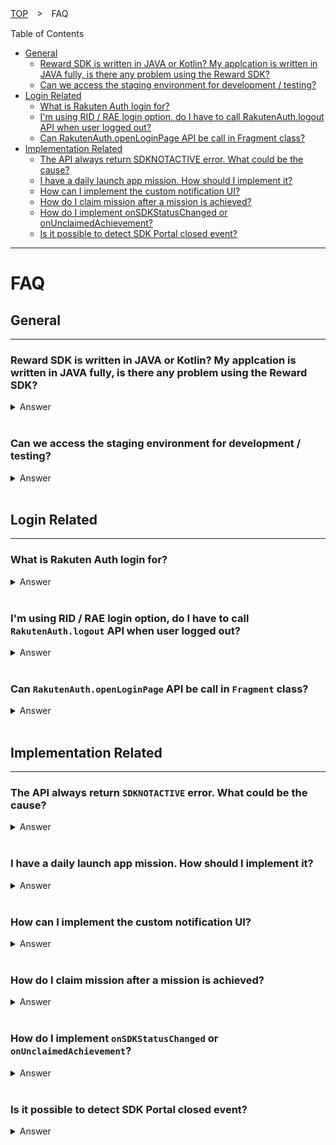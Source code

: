 [TOP](../../README.md#top)　>　FAQ

Table of Contents
* [General](#general)
    * [Reward SDK is written in JAVA or Kotlin? My applcation is written in JAVA fully, is there any problem using the Reward SDK?](#reward-sdk-is-written-in-java-or-kotlin-my-applcation-is-written-in-java-fully-is-there-any-problem-using-the-reward-sdk)
    * [Can we access the staging environment for development / testing?](#can-we-access-the-staging-environment-for-development--testing)
* [Login Related](#login-related)
    * [What is Rakuten Auth login for?](#what-is-rakuten-auth-login-for)
    * [I'm using RID / RAE login option, do I have to call RakutenAuth.logout API when user logged out?](#im-using-rid--rae-login-option-do-i-have-to-call-rakutenauthlogout-api-when-user-logged-out)
    * [Can RakutenAuth.openLoginPage API be call in Fragment class?](#can-rakutenauthopenloginpage-api-be-call-in-fragment-class)
* [Implementation Related](#implementation-related)
    * [The API always return SDKNOTACTIVE error. What could be the cause?](#the-api-always-return-sdknotactive-error-what-could-be-the-cause)
    * [I have a daily launch app mission. How should I implement it?](#i-have-a-daily-launch-app-mission-how-should-i-implement-it)
    * [How can I implement the custom notification UI?](#how-can-i-implement-the-custom-notification-ui)
    * [How do I claim mission after a mission is achieved?](#how-do-i-claim-mission-after-a-mission-is-achieved)
    * [How do I implement onSDKStatusChanged or onUnclaimedAchievement?](#how-do-i-implement-onsdkstatuschanged-or-onunclaimedachievement)
    * [Is it possible to detect SDK Portal closed event?](#is-it-possible-to-detect-sdk-portal-closed-event)

---
# FAQ

## General 
---
### Reward SDK is written in JAVA or Kotlin? My applcation is written in JAVA fully, is there any problem using the Reward SDK?
<details>
    <summary>Answer</summary>
Reward SDK is written in Kotlin fully.

Reward SDK is supported for JAVA as well, but there might be some difference in calling the API.

Please refer [here](../java/README.md) for the full description.

</details>

<br>

### Can we access the staging environment for development / testing?
<details>
    <summary>Answer</summary>
No, currently we do not provide staging environment for developers. Please use development mode or test account for development / testing.

</details>

<br>

## Login Related
---
### What is Rakuten Auth login for?
<details>
    <summary>Answer</summary>
The RakutenAuth login option is for third-party. For example, apps outside Rakuten which do not use Rakuten login SDK (RID or RAE). Therefore they can use the RakutenAuth login option.

If your app is using Rakuten login SDK already, then you don't need to use this login option.

</details>

<br>

### I'm using RID / RAE login option, do I have to call `RakutenAuth.logout` API when user logged out?
<details>
    <summary>Answer</summary>
If you are using Reward SDK version <strong>3.1.1</strong> and above, then yes you need to call the logout API regardless of which login options to properly clear the token and data.

```kotlin
RakutenAuth.logout(object : LogoutResultCallback {
    override fun logoutSuccess() {
        //logout completed
    }

    override fun logoutFailed(e: RakutenRewardAPIError) {
        //logout failed
    }
})
```

</details>

<br>

### Can `RakutenAuth.openLoginPage` API be call in `Fragment` class?
<details>
    <summary>Answer</summary>
Yes, you can call the API in a Fragment class by providing the Fragment instance and <code>onActivityResult</code> will be triggered in the Fragment class.

Sample implementation
```kotlin
class TestLoginFragment : Fragment() {
    companion object {
        private const val LOGIN_REQ_CODE = 533
    }
     
    private fun login() {
        // provide the Fragment instance instead of requireActivity()
        RakutenAuth.openLoginPage(this, LOGIN_REQ_CODE)
         
        // if the following is called, then onActivityResult will be triggered in the Activity class instead
        // RakutenAuth.openLoginPage(requireActivity(), LOGIN_REQ_CODE)
    }
 
    override fun onActivityResult(requestCode: Int, resultCode: Int, data: Intent?) {
        super.onActivityResult(requestCode, resultCode, data)
        if (requestCode == LOGIN_REQ_CODE) {
            if (resultCode == RESULT_OK) {
                RakutenAuth.handleActivityResult(data, object : LoginResultCallback {
                    override fun loginSuccess() {
                        // login success
                    }
 
                    override fun loginFailed(e: RakutenRewardAPIError) {
                        Toast.makeText(requireContext(), "Login Failed", Toast.LENGTH_SHORT).show()
                    }
                })
            } else {
                Toast.makeText(requireContext(), "Login Cancelled", Toast.LENGTH_SHORT).show()
            }
        }
    }
}
```

</details>

<br>

## Implementation Related
---
### The API always return `SDKNOTACTIVE` error. What could be the cause?
<details>
    <summary>Answer</summary>

This error means Reward SDK is not yet started and haven't sync up data. 

First check is the init API called in the Application class and check is the provided App Key correct.
``` kotlin
RakutenReward.init(context, <AppKey>)
```
>**\*From version 3.3.0 onward, manual initialization is no longer needed.**
>
>Set your `App Key` in your application's AndroidManifest.xml as follow:
>```xml
><application>
>    <!-- Reward SDK Application Key -->
>    <meta-data
>        android:name="com.rakuten.gap.ads.mission_core.appKey"
>        android:value="{Application Key}"/>
></application>
>```

Then check is the Activity class which call the API had use one of the options [here](../basic/README.md#initialize-sdk) to start the SDK. 

If both the above are setup correctly, wait for the SDK status changed to <code>ONLINE</code> before calling the API. Status changed will be triggered in the method below.
```kotlin
override fun onSDKStatusChanged(status: RakutenRewardSDKStatus) {
    if (status == RakutenRewardSDKStatus.ONLINE) {
        // SDK is active now, call the API here
    }
}
```
</details>

<br>

### I have a daily launch app mission. How should I implement it?
<details>
    <summary>Answer</summary>

To log the mission's action code everytime user launch the app, you should wait the SDK status changed to <code>ONLINE</code> first. This is due to Reward SDK require some time to sync up data. 

The status changed will be triggered in the method below.
```kotlin
override fun onSDKStatusChanged(status: RakutenRewardSDKStatus) {
    if (status == RakutenRewardSDKStatus.ONLINE) {
        RakutenReward.logAction(<ActionCode>, {
            // log action success
        }) {
            // log action failed
        }
    }
}
```
</details>

<br>

### How can I implement the custom notification UI?
<details>
    <summary>Answer</summary>
For example, Mission A need 3 actions logged to be achieved.

```kotlin
RakutenReward.logAction(<ActionCode>, {
    // log action success
}) {
    // log action failed
}
```
After the above <code>logAction</code> API is called 3 times successfully, Mission A is achieved and <code>onUnclaimedAchievement</code> method in <code>RakutenRewardListener</code> will be triggered. 

Sample implementation for showing custom UI
```kotlin
override fun onUnclaimedAchievement(achievement: MissionAchievementData) {
    if (achievement.custom // check is notification type CUSTOM
        && RakutenRewardConfig.isUiEnabled() // check if user enable the UI setting
    ) {
        // Show custom UI in MAIN thread
    }
}
```

</details>

<br>

### How do I claim mission after a mission is achieved?
<details>
    <summary>Answer</summary>
Claim API is available in the <code>MissionAchievementData</code> object. 

```kotlin
achievement.claim({
    // claim success
}) {
    // claim failed
}
```

There are 2 ways to get <code>MissionAchievementData</code> object. 

First is when user achieved a CUSTOM notification type mission, <code>onUnclaimedAchievement</code> will be triggered.

```kotlin
override fun onUnclaimedAchievement(achievement: MissionAchievementData) {
    if (achievement.custom // check is notification type CUSTOM
        && RakutenRewardConfig.isUiEnabled() // check if user enable the UI setting
    ) {
        // Show custom UI in MAIN thread and call the following to claim mission
        achievement.claim({
            // claim success
        }) {
            // claim failed
        }
    }
}
```

Second is by calling get unclaim items API.

```kotlin
RakutenReward.getUnclaimedItems({ unclaimList ->
    unclaimList[0].claim({
        // claim success
    }) {
        // claim failed
    }
}) {
    // get unclaim items failed
}
```

</details>

<br>

### How do I implement `onSDKStatusChanged` or `onUnclaimedAchievement`?
<details>
    <summary>Answer</summary>
onSDKStatusChanged, onUnclaimAchievement are methods in RakutenRewardListener. Create a new object of RakutenRewardListener and provide your implementation for each methods.

```kotlin
val listener = object : RakutenRewardListener {
    override fun onUnclaimedAchievement(achievement: MissionAchievementData) {
        // user achieved a mission. This is mainly used for CUSTOM notification type.
    }
 
    override fun onUserUpdated(user: RakutenRewardUser) {
        // user data is updated
    }
 
    override fun onSDKStatusChanged(status: RakutenRewardSDKStatus) {
        // Reward SDK status changed
    }
 
    override fun onSDKClaimClosed(
        missionAchievementData: MissionAchievementData,
        status: RakutenRewardClaimStatus
    ) {
        // claim view is closed
    }
}
```
Then call the following APIs to add or remove the listener object. Remove listener API is required to prevent memory leak.

```kotlin
override fun onResume() {
    RakutenReward.addRakutenRewardListener(listener)
    super.onResume()
}
 
override fun onPause() {
    super.onPause()
    RakutenReward.removeRakutenRewardListener(listener)
}
```
> :grey_exclamation:  **If you are using `RakutenRewardBaseActivity` to start the SDK, the above are not needed as `RakutenRewardBaseActivity` class already handled it. You can simply override the method which you needed and provide you own implementation**

</details>

<br>

### Is it possible to detect SDK Portal closed event?
<details>
    <summary>Answer</summary>
Yes, it is possible to detect SDK portal closed event. Provide a unique request code to <code>openSDKPortal</code> API and <code>onActivityResult</code> will be triggered when SDK portal is closed.

Sample implementation

```kotlin
class SampleActivity : RakutenRewardBaseActivity() {
    companion object {
        private const val UNIQUE_REQ_CODE = 478
    }
 
    override fun onCreate(savedInstanceState: Bundle?) {
        super.onCreate(savedInstanceState)
        RakutenReward.openSDKPortal(UNIQUE_REQ_CODE)
    }
 
    override fun onActivityResult(requestCode: Int, resultCode: Int, data: Intent?) {
        if (requestCode == UNIQUE_REQ_CODE) {
            // handle SDK portal closed event
        } else {
            super.onActivityResult(requestCode, resultCode, data)
        }
    }
}
```
> :grey_exclamation:  **`RakutenReward.openSDKPortal()` API can be call in `Fragment` class as well, however `onActivityResult` will be triggered in Fragment class's parent activity instead**

</details>